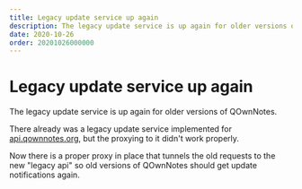 ```yaml
---
title: Legacy update service up again
description: The legacy update service is up again for older versions of QOwnNotes
date: 2020-10-26
order: 20201026000000
---
```


# Legacy update service up again

<BlogDate v-bind:fm="$frontmatter" />

The legacy update service is up again for older versions of QOwnNotes.

There already was a legacy update service implemented for [api.qownnotes.org](https://api.qownnotes.org/), but the proxying to it didn't work properly.

Now there is a proper proxy in place that tunnels the old requests to the new "legacy api" so old versions of QOwnNotes should get update notifications again.
